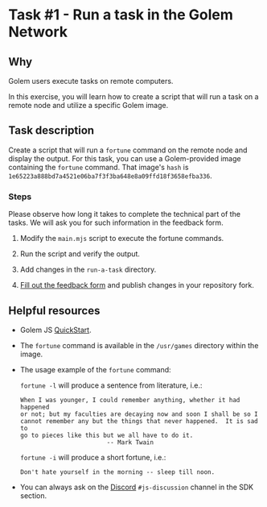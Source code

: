 # Task #1 - Run a task in the Golem Network

## Why

Golem users execute tasks on remote computers.

In this exercise, you will learn how to create a script that will run a task on a remote node and utilize a specific Golem image.

## Task description

Create a script that will run a `fortune` command on the remote node and display the output. For this task, you can use a Golem-provided image containing the `fortune` command. That image's `hash` is `1e65223a888bd7a4521e06ba7f3f3ba648e8a09ffd18f3658efba336`.

### Steps

Please observe how long it takes to complete the technical part of the tasks. We will ask you for such information in the feedback form.

1. Modify the `main.mjs` script to execute the fortune commands.

2. Run the script and verify the output.

3. Add changes in the `run-a-task` directory.

4. [Fill out the feedback form](./FEEDBACK.md) and publish changes in your repository fork.

## Helpful resources

- Golem JS [QuickStart](https://docs.golem.network/docs/creators/javascript/quickstarts/quickstart).

- The `fortune` command is available in the `/usr/games` directory within the image.

- The usage example of the `fortune` command:

    `fortune -l` will produce a sentence from literature, i.e.:

    ```
    When I was younger, I could remember anything, whether it had happened
    or not; but my faculties are decaying now and soon I shall be so I
    cannot remember any but the things that never happened.  It is sad to
    go to pieces like this but we all have to do it.
                            -- Mark Twain
    ```

    `fortune -i` will produce a short fortune, i.e.:

    ```
    Don't hate yourself in the morning -- sleep till noon.
    ```

- You can always ask on the [Discord](https://chat.golem.network/) `#js-discussion` channel in the SDK section.
